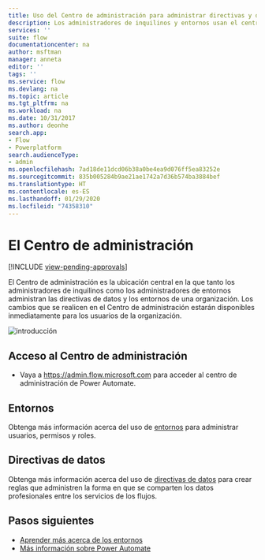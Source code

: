 ```yaml
---
title: Uso del Centro de administración para administrar directivas y directivas de datos | Microsoft Docs
description: Los administradores de inquilinos y entornos usan el centro de administración de Power Automate para gestionar entornos y directivas de datos para implementaciones de Power Automate.
services: ''
suite: flow
documentationcenter: na
author: msftman
manager: anneta
editor: ''
tags: ''
ms.service: flow
ms.devlang: na
ms.topic: article
ms.tgt_pltfrm: na
ms.workload: na
ms.date: 10/31/2017
ms.author: deonhe
search.app:
- Flow
- Powerplatform
search.audienceType:
- admin
ms.openlocfilehash: 7ad18de11dcd06b38a0be4ea9d076ff5ea83252e
ms.sourcegitcommit: 835b005284b9ae21ae1742a7d36b574ba3884bef
ms.translationtype: HT
ms.contentlocale: es-ES
ms.lasthandoff: 01/29/2020
ms.locfileid: "74358310"
---
```

# <a name="the-admin-center"></a>El Centro de administración
[!INCLUDE [view-pending-approvals](includes/cc-rebrand.md)]

El Centro de administración es la ubicación central en la que tanto los administradores de inquilinos como los administradores de entornos administran las directivas de datos y los entornos de una organización. Los cambios que se realicen en el Centro de administración estarán disponibles inmediatamente para los usuarios de la organización.

![introducción](./media/admin-center-introduction/overview.png)

## <a name="access-the-admin-center"></a>Acceso al Centro de administración

* Vaya a https://admin.flow.microsoft.com para acceder al centro de administración de Power Automate.

## <a name="environments"></a>Entornos

Obtenga más información acerca del uso de [entornos](environments-overview-admin.md) para administrar usuarios, permisos y roles.

## <a name="data-policies"></a>Directivas de datos

Obtenga más información acerca del uso de [directivas de datos](prevent-data-loss.md) para crear reglas que administren la forma en que se comparten los datos profesionales entre los servicios de los flujos.

## <a name="next-steps"></a>Pasos siguientes

* [Aprender más acerca de los entornos](environments-overview-admin.md)
* [Más información sobre Power Automate](getting-started.md)
